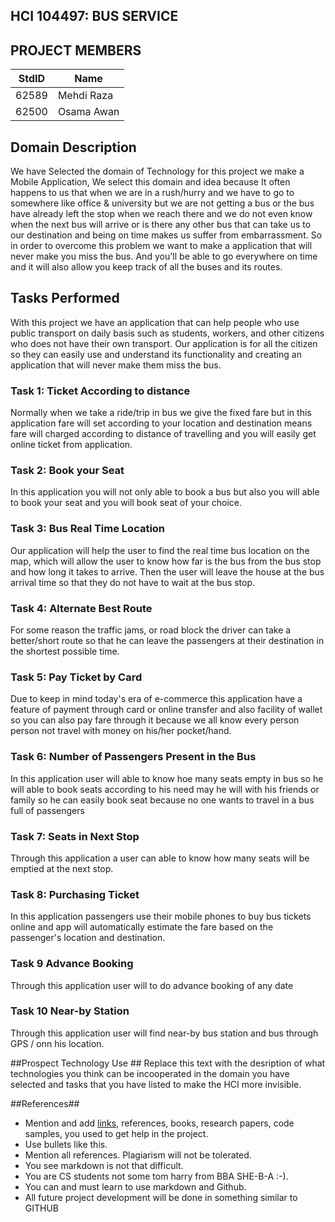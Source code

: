 ## HCI 104497: BUS SERVICE ##

## PROJECT MEMBERS ##
StdID | Name
------------ | -------------
62589 | Mehdi Raza
62500 | Osama Awan

## Domain Description ##
We have Selected the domain of Technology for this project we make a Mobile Application, We select this domain and idea because It often happens to us that when we are in a rush/hurry and we have to go to somewhere like office & university but we are not getting a bus or the bus have already left the stop when we reach there and we do not even know when the next bus will arrive or is there any other bus that can take us to our destination and being on time makes us suffer from embarrassment. So in order to overcome this problem we want to make a application that will never make you miss the bus. And you'll be able to go everywhere on time and it will also allow you keep track of all the buses and its routes.


## Tasks Performed ##
With this project we have an application that can help people who use public transport on daily basis such as students, workers, and other citizens who does not have their own transport. Our application is for all the citizen so they can easily use and understand its functionality and creating an application that will never make them miss the bus.

### Task 1: Ticket According to distance ###
Normally when we take a ride/trip in bus we give the fixed fare but in this application fare will set according to your location and destination means fare will charged according to distance of travelling and you will easily get online ticket from application.

### Task 2: Book your Seat ###
In this application you will not only able to book a bus but also you will able to book your seat and you will book seat of your choice.

### Task 3: Bus Real Time Location ###
Our application will help the user to find the real time bus location on the map, which will allow the user to know how far is the bus from the bus stop and how long it takes to arrive. Then the user will leave the house at the bus arrival time so that they do not have to wait at the bus stop.

### Task 4: Alternate Best Route ###
For some reason the traffic jams, or road block the driver can take a better/short route so that he can leave the passengers at their destination in the shortest possible time.

### Task 5: Pay Ticket by Card ###
Due to keep in mind today's era of e-commerce this application have a feature of payment through card or online transfer and also facility of wallet so you can also pay fare through it because we all know every person person not travel with money on his/her pocket/hand.

### Task 6: Number of Passengers Present in the Bus ###
In this application user will able to know hoe many seats empty in bus so he will able to book seats according to his need may he will with his friends or family so he can easily book seat because no one wants to travel in a bus full of passengers

### Task 7: Seats in Next Stop ###
Through this application a user can able to know how many seats will be emptied at the next stop. 

### Task 8: Purchasing Ticket ###
In this application passengers use their mobile phones to buy bus tickets online and app will automatically estimate the fare based on the passenger's location and destination.

### Task 9 Advance Booking ###
Through this application user will to do advance booking of any date

### Task 10 Near-by Station ###
Through this application user will find near-by bus station and bus through GPS / onn his location.









##Prospect Technology Use ##
Replace this text with the desription of what technologies you think can be incooperated in the domain you have selected and tasks that you have listed to make the HCI more invisible.

##References##
- Mention and add [links](https://guides.github.com/features/mastering-markdown/), references, books, research papers, code samples, you used to get help in the project.
- Use bullets like this.
- Mention all references. Plagiarism will not be tolerated.
- You see markdown is not that difficult.
- You are CS students not some tom harry from BBA SHE-B-A :-).
- You can and must learn to use markdown and Github. 
- All future project development will be done in something similar to GITHUB
